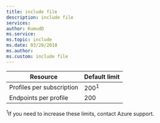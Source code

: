 ```yaml
---
title: include file
description: include file
services: 
author: KumudD
ms.service: 
ms.topic: include
ms.date: 03/28/2018
ms.author: 
ms.custom: include file
---
```


| Resource | Default limit |
| --- | --- |
| Profiles per subscription |200<sup>1</sup> |
| Endpoints per profile |200 |

<sup>1</sup>If you need to increase these limits, contact Azure support.

